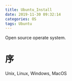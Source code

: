 ```yaml
---
title: Ubuntu_Install
date: 2019-11-30 09:32:14
categories: OS
tags: Ubuntu
---
```


Open source operate system.

<!-- more -->

# 序

Unix, Linux, Windows, MacOS